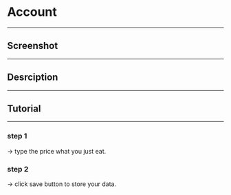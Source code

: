 # Account

---

## Screenshot

---

## Desrciption

---

## Tutorial

---

### step 1

-> type the price what you just eat.

### step 2

-> click save button to store your data.
